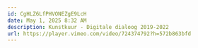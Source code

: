 ```yaml
---
id: CgHLZ6LfPHVONEZgE9LcH
date: May 1, 2025 8:32 AM
description: Kunstkuur - Digitale dialoog 2019-2022
url: https://player.vimeo.com/video/724374792?h=572b863bfd
---
```

